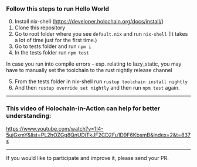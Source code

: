 ### Follow this steps to run Hello World

0. Install nix-shell (https://developer.holochain.org/docs/install/)
1. Clone this repository
2. Go to root folder where you see `default.nix` and run `nix-shell` (It takes a lot of time just for the first time.)
3. Go to tests folder and run `npm i`
4. In the tests folder run `npm test`

In case you run into compile errors - esp. relating to lazy_static, you may have to manually set the toolchain to the rust nightly release channel

5. From the tests folder in nix-shell run `rustup toolchain install nightly`
6. And then `rustup override set nightly` and then run `npm test` again.
___________

### This video of Holochain-in-Action can help for better understanding:
https://www.youtube.com/watch?v=1I4-5ujGxmY&list=PL2hOZGg8QnUDiTkJF2CD2Fu1D9F6KbsmB&index=2&t=837s

__________

If you would like to participate and improve it, please send your PR.
